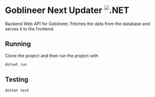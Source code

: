 # Goblineer Next Updater ![.NET](https://github.com/Goblineer-AH/goblineer-next-api/workflows/.NET/badge.svg)

Backend Web API for Goblineer. Fetches the data from the database and serves it to the frontend.

## Running
Clone the project and then run the project with
```sh
dotnet run
```

## Testing
```
dotnet test
```
